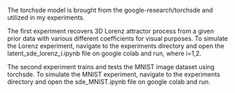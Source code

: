 The torchsde model is brought from the google-research/torchsde and utilized in my experiments.

The first experiment recovers 3D Lorenz attractor process from a given prior data with various different coefficients for visual purposes.
To simulate the Lorenz experiment, navigate to the experiments directory and open the latent_sde_lorenz_i.ipynb file on google colab and run, where i=1,2.

The second experiment trains and tests the MNIST image dataset using torchsde.
To simulate the MNIST experiment, navigate to the experiments directory and open the sde_MNIST.ipynb file on google colab and run.
